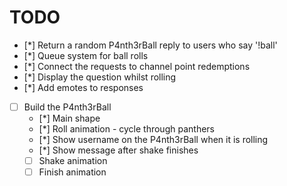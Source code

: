 # TODO

- [*] Return a random P4nth3rBall reply to users who say '!ball'
- [*] Queue system for ball rolls
- [*] Connect the requests to channel point redemptions
- [*] Display the question whilst rolling
- [*] Add emotes to responses

- [ ] Build the P4nth3rBall
  - [*] Main shape
  - [*] Roll animation - cycle through panthers
  - [*] Show username on the P4nth3rBall when it is rolling
  - [*] Show message after shake finishes
  - [ ] Shake animation
  - [ ] Finish animation
